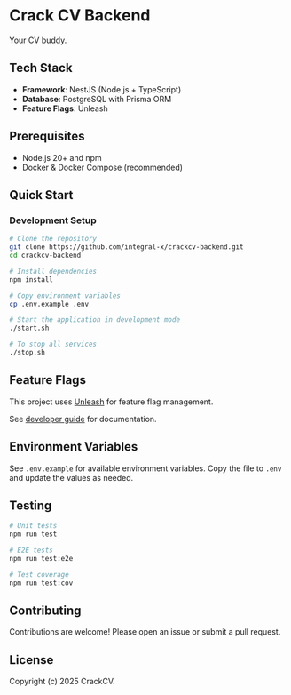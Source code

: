 # Crack CV Backend

Your CV buddy.

## Tech Stack

- **Framework**: NestJS (Node.js + TypeScript)
- **Database**: PostgreSQL with Prisma ORM
- **Feature Flags**: Unleash

## Prerequisites

- Node.js 20+ and npm
- Docker & Docker Compose (recommended)

## Quick Start

### Development Setup

```bash
# Clone the repository
git clone https://github.com/integral-x/crackcv-backend.git
cd crackcv-backend

# Install dependencies
npm install

# Copy environment variables
cp .env.example .env

# Start the application in development mode
./start.sh

# To stop all services
./stop.sh
```


## Feature Flags

This project uses [Unleash](https://unleash.crackcv.com) for feature flag management.

See [developer guide](./UNLEASH_DEV_GUIDE.md) for documentation.

## Environment Variables

See `.env.example` for available environment variables. Copy the file to `.env` and update the values as needed.

## Testing

```bash
# Unit tests
npm run test

# E2E tests
npm run test:e2e

# Test coverage
npm run test:cov
```

## Contributing

Contributions are welcome! Please open an issue or submit a pull request.

## License

Copyright (c) 2025 CrackCV.
